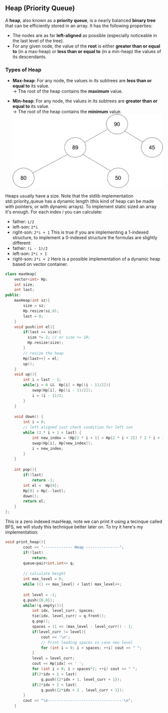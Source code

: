 ## Heap (Priority Queue)

A **heap**, also known as a **priority queue**, is a nearly balanced **binary tree** that can be efficiently stored in an array. It has the following properties:

- The nodes are as far **left-aligned** as possible (especially noticeable in the last level of the tree).
- For any given node, the value of the **root** is either **greater than or equal to** (in a max-heap) or **less than or equal to** (in a min-heap) the values of its descendants.

### Types of Heap

- **Max-heap**: For any node, the values in its subtrees are **less than or equal to** its value.  
  → The root of the heap contains the **maximum** value.

- **Min-heap**: For any node, the values in its subtrees are **greater than or equal to** its value.  
  → The root of the heap contains the **minimum** value.
![Max Heap](../Images/heap2.drawio.svg)

Heaps usually have a size. Note that the stdlib implementation std::priority_queue has a dynamic length (this kind of heap can be made with pointers, or with dynamic arrays). To implement static sized an array it's enough. For each index $i$ you can calculate:
- father: `i/2`
- left-son: `2*i`
- right-son: `2*i + 1`
This is true if you are implementing a 1-indexed structure, to implement a 0-indexed structure the formulas are slightly different:
- father: `(i - 1)/2`
- left-son: `2*i + 1`
- right-son: `2*i + 2`
Here is a possible implementation of a dynamic heap based on vector<int> container.
```cpp
class maxHeap{
    vector<int> Hp;
    int size;
    int last;
public:
    maxHeap(int sz){
        size = sz;
        Hp.resize(sz,0);
        last = 0;
    }
    void push(int el){
        if(last == size){
          size *= 2; // or size += 10;
          Hp.resize(size);
        }
        // resize the heap
        Hp[last++] = el;
        up();
    }
    void up(){
        int i = last - 1;
        while(i > 0 &&  Hp[i] > Hp[(i - 1)/2]){
            swap(Hp[i], Hp[(i - 1)/2]);
            i = (i - 1)/2;
        }
    }

    void down() {
        int i = 0;
        // left aligned just check condition for left son
        while (2 * i + 1 < last) {
            int new_index = (Hp[2 * i + 1] > Hp[2 * i + 2]) ? 2 * i + 1 : 2 * i + 2;
            swap(Hp[i], Hp[new_index]);
            i = new_index;
        }
    }

    int pop(){
        if(!last)
            return -1;
        int el =  Hp[0];
        Hp[0] = Hp[--last];
        down();
        return el;
    }
};  

```
This is a zero indexed maxHeap, note we can print it using a tecinque called BFS, we will study this technique better later on. To try it here's my implementation:
```cpp
void print_heap(){
        cout << "------------- Heap ---------------";
        if(!last)
            return;
        queue<pair<int,int>> q;

        // calculate height
        int max_level = 0;
        while ((1 << max_level) < last) max_level++;

        int level = -1;
        q.push({0,0});
        while(!q.empty()){
            int idx, level_curr, spaces;
            tie(idx, level_curr) = q.front();
            q.pop();
            spaces = (1 << (max_level - level_curr)) - 1;
            if(level_curr != level){
                cout << '\n';
                // Print leading spaces in case new level
                for (int i = 0; i < spaces; ++i) cout << " ";
            }
            level = level_curr;
            cout << Hp[idx] << ' ';
            for (int i = 0; i < spaces*2; ++i) cout << " ";
            if(2*idx + 1 < last)
                q.push({2*idx + 1, level_curr + 1});
            if(2*idx + 2 < last)
                q.push({2*idx + 2 , level_curr + 1});
        }
        cout << "\n----------------------------------\n";
    }

```








